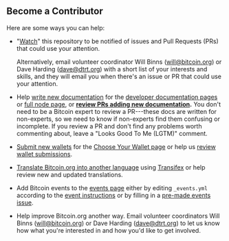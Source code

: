 ## Become a Contributor

Here are some ways you can help:

* "[Watch](https://github.com/bitcoin-dot-org/bitcoin.org/subscription)" this
  repository to be notified of issues and Pull Requests (PRs) that could use
  your attention.

    Alternatively, email volunteer coordinator Will Binns
    ([will@bitcoin.org](mailto:will@bitcoin.org)) or Dave Harding ([dave@dtrt.org](dave@dtrt.org))
    with a short list of your interests and skills, and they will email you when
    there's an issue or PR that could use your attention.

* Help [write new documentation](https://github.com/bitcoin-dot-org/bitcoin.org/blob/master/docs/contributing-to-developer-documentation.md)
  for the [developer documentation pages](https://bitcoin.org/en/developer-documentation)
  or [full node page](https://bitcoin.org/en/full-node), or **[review PRs
  adding new documentation](https://github.com/bitcoin-dot-org/bitcoin.org/pulls?q=is%3Apr+is%3Aopen+label%3A%22Dev+Docs%22).**
  You don't need to be a Bitcoin expert to review a PR---these docs are written
  for non-experts, so we need to know if non-experts find them confusing or
  incomplete. If you review a PR and don't find any problems worth commenting
  about, leave a "Looks Good To Me (LGTM)" comment.

* [Submit new wallets](https://github.com/bitcoin-dot-org/bitcoin.org/blob/master/docs/managing-wallets.md)
  for the [Choose Your Wallet page](https://bitcoin.org/en/choose-your-wallet) or
  help us [review wallet submissions](https://github.com/bitcoin-dot-org/bitcoin.org/pulls?q=is%3Aopen+label%3Awallet+is%3Apr).

* [Translate Bitcoin.org into another language](https://github.com/bitcoin-dot-org/bitcoin.org/blob/master/docs/assisting-with-translations.md)
  using [Transifex](https://www.transifex.com/projects/p/bitcoinorg/) or help
  review new and updated translations.

* Add Bitcoin events to the [events page](https://bitcoin.org/en/events)
  either by editing `_events.yml` according to the [event instructions](https://github.com/bitcoin-dot-org/bitcoin.org/blob/master/docs/adding-events-release-notes-and-alerts.md)
  or by filling in a [pre-made events issue](https://github.com/bitcoin-dot-org/bitcoin.org/issues/new?title=New%20event&body=%20%20%20%20-%20date%3A%20YYYY-MM-DD%0A%20%20%20%20%20%20title%3A%20%22%22%0A%20%20%20%20%20%20venue%3A%20%22%22%0A%20%20%20%20%20%20address%3A%20%22%22%0A%20%20%20%20%20%20city%3A%20%22%22%0A%20%20%20%20%20%20country%3A%20%22%22%0A%20%20%20%20%20%20link%3A%20%22%22).

* Help improve Bitcoin.org another way. Email volunteer coordinators Will Binns ([will@bitcoin.org](mailto:will@bitcoin.org))
  or Dave Harding ([dave@dtrt.org](mailto:dave@dtrt.org)) to let us know how
  what you're interested in and how you'd like to get involved.
